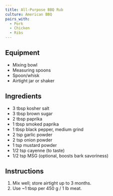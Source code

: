 ```yaml
---
title: All-Purpose BBQ Rub
culture: American BBQ
pairs_with:
  - Pork
  - Chicken
  - Ribs
---
```


## Equipment
- Mixing bowl
- Measuring spoons
- Spoon/whisk
- Airtight jar or shaker

## Ingredients
- 3 tbsp kosher salt
- 3 tbsp brown sugar
- 2 tbsp paprika
- 1 tbsp smoked paprika
- 1 tbsp black pepper, medium grind
- 2 tsp garlic powder
- 2 tsp onion powder
- 1 tsp mustard powder
- 1/2 tsp cayenne (to taste)
- 1/2 tsp MSG (optional, boosts bark savoriness)

## Instructions
1. Mix well; store airtight up to 3 months.
2. Use ~1 tbsp per 450 g / 1 lb meat.
